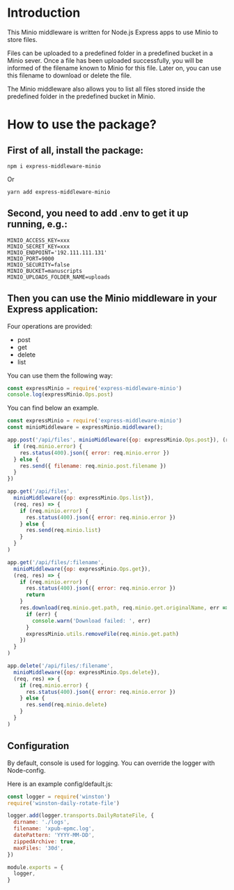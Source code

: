 # Introduction

This Minio middleware is written for Node.js Express apps to use Minio to store files.

Files can be uploaded to a predefined folder in a predefined bucket in a Minio sever. Once a file has been uploaded successfully, you will be informed of the filename known to Minio for this file. Later on, you can use this filename to download or delete the file.

The Minio middleware also allows you to list all files stored inside the predefined folder in the predefined bucket in Minio.

# How to use the package?

## First of all, install the package:

```shell
npm i express-middleware-minio
```
Or
```shell
yarn add express-middleware-minio
```

## Second, you need to add .env to get it up running, e.g.:

```shell
MINIO_ACCESS_KEY=xxx
MINIO_SECRET_KEY=xxx
MINIO_ENDPOINT='192.111.111.131'
MINIO_PORT=9000
MINIO_SECURITY=false
MINIO_BUCKET=manuscripts
MINIO_UPLOADS_FOLDER_NAME=uploads
```

## Then you can use the Minio middleware in your Express application:
Four operations are provided:
* post
* get
* delete
* list

You can use them the following way:
```javascript
const expressMinio = require('express-middleware-minio')
console.log(expressMinio.Ops.post)
```

You can find below an example.

```javascript
const expressMinio = require('express-middleware-minio')
const minioMiddleware = expressMinio.middleware();

app.post('/api/files', minioMiddleware({op: expressMinio.Ops.post}), (req, res) => {
  if (req.minio.error) {
    res.status(400).json({ error: req.minio.error })
  } else {
    res.send({ filename: req.minio.post.filename })
  }
})

app.get('/api/files',
  minioMiddleware({op: expressMinio.Ops.list}),
  (req, res) => {
    if (req.minio.error) {
      res.status(400).json({ error: req.minio.error })
    } else {
      res.send(req.minio.list)
    }
  }
)

app.get('/api/files/:filename',
  minioMiddleware({op: expressMinio.Ops.get}),
  (req, res) => {
    if (req.minio.error) {
      res.status(400).json({ error: req.minio.error })
      return
    }
    res.download(req.minio.get.path, req.minio.get.originalName, err => {
      if (err) {
        console.warn('Download failed: ', err)
      }
      expressMinio.utils.removeFile(req.minio.get.path)
    })
  }
)

app.delete('/api/files/:filename',
  minioMiddleware({op: expressMinio.Ops.delete}),
  (req, res) => {
    if (req.minio.error) {
      res.status(400).json({ error: req.minio.error })
    } else {
      res.send(req.minio.delete)
    }
  }
)
```

## Configuration
By default, console is used for logging. You can override the logger with Node-config.

Here is an example config/default.js:

```javascript
const logger = require('winston')
require('winston-daily-rotate-file')

logger.add(logger.transports.DailyRotateFile, {
  dirname: './logs',
  filename: 'xpub-epmc.log',
  datePattern: 'YYYY-MM-DD',
  zippedArchive: true,
  maxFiles: '30d',
})

module.exports = {
  logger,
}

```